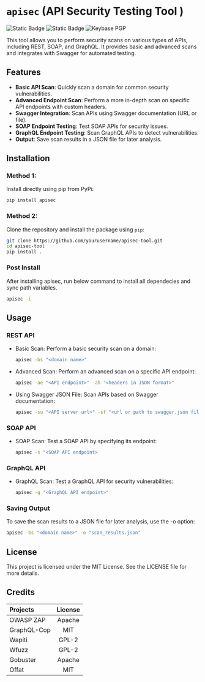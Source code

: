 # `apisec` (API Security Testing Tool )

![Static Badge](https://img.shields.io/badge/made_with-Python-blue) ![Static Badge](https://img.shields.io/badge/license-MIT-blue) ![Keybase PGP](https://img.shields.io/keybase/pgp/vkvbit?style=social&logoColor=blue&labelColor=blue&color=blue&link=https%3A%2F%2Fkeybase.io%2Fvkvbit)

This tool allows you to perform security scans on various types of APIs, including REST, SOAP, and GraphQL. It provides basic and advanced scans and integrates with Swagger for automated testing.

## Features

- **Basic API Scan**: Quickly scan a domain for common security vulnerabilities.
- **Advanced Endpoint Scan**: Perform a more in-depth scan on specific API endpoints with custom headers.
- **Swagger Integration**: Scan APIs using Swagger documentation (URL or file).
- **SOAP Endpoint Testing**: Test SOAP APIs for security issues.
- **GraphQL Endpoint Testing**: Scan GraphQL APIs to detect vulnerabilities.
- **Output**: Save scan results in a JSON file for later analysis.

## Installation

### Method 1: 

Install directly using pip from PyPi:

```bash
pip install apisec
```

### Method 2:

Clone the repository and install the package using `pip`:

```bash
git clone https://github.com/yourusername/apisec-tool.git
cd apisec-tool
pip install .
```

### Post Install 
After installing apisec, run below command to install all dependecies and sync path variables.

```bash
apisec -i
```

## Usage

### REST API

- Basic Scan: Perform a basic security scan on a domain:

    ```bash
    apisec -bs "<domain name>"
    ```

- Advanced Scan: Perform an advanced scan on a specific API endpoint:

    ```bash
    apisec -ae "<API endpoint>" -ah "<headers in JSON format>"
    ```

- Using Swagger JSON File: Scan APIs based on Swagger documentation:

    ```bash
    apisec -su "<API server url>" -sf "<url or path to swagger.json file>" 
    ```

### SOAP API

- SOAP Scan: Test a SOAP API by specifying its endpoint:

    ```bash
    apisec -s "<SOAP API endpoint>
    ```

### GraphQL API

- GraphQL Scan: Test a GraphQL API for security vulnerabilities:

    ```bash
    apisec -g "<GraphQL API endpoint>"
    ```

### Saving Output

To save the scan results to a JSON file for later analysis, use the -o option:

```bash
apisec -bs "<domain name>" -o "scan_results.json"
```



## License

This project is licensed under the MIT License. See the LICENSE file for more details.

## Credits

|  Projects  |  License  |
|:----------|:---------:|
| OWASP ZAP | Apache |
| GraphQL-Cop | MIT |
| Wapiti | GPL-2 |
| Wfuzz | GPL-2 |
| Gobuster | Apache |
| Offat | MIT |


